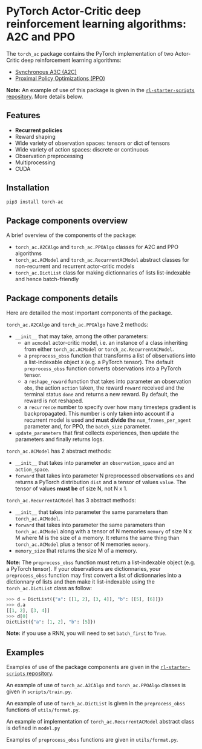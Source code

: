 # PyTorch Actor-Critic deep reinforcement learning algorithms: A2C and PPO

The `torch_ac` package contains the PyTorch implementation of two Actor-Critic deep reinforcement learning algorithms:

- [Synchronous A3C (A2C)](https://arxiv.org/pdf/1602.01783.pdf)
- [Proximal Policy Optimizations (PPO)](https://arxiv.org/pdf/1707.06347.pdf)

**Note:** An example of use of this package is given in the [`rl-starter-scripts` repository](https://github.com/lcswillems/torch-rl). More details below.

## Features

- **Recurrent policies**
- Reward shaping
- Wide variety of observation spaces: tensors or dict of tensors
- Wide variety of action spaces: discrete or continuous
- Observation preprocessing
- Multiprocessing
- CUDA

## Installation

```bash
pip3 install torch-ac
```

## Package components overview

A brief overview of the components of the package:

- `torch_ac.A2CAlgo` and `torch_ac.PPOAlgo` classes for A2C and PPO algorithms
- `torch_ac.ACModel` and `torch_ac.RecurrentACModel` abstract classes for non-recurrent and recurrent actor-critic models
- `torch_ac.DictList` class for making dictionnaries of lists list-indexable and hence batch-friendly

## Package components details

Here are detailled the most important components of the package.

`torch_ac.A2CAlgo` and `torch_ac.PPOAlgo` have 2 methods:
- `__init__` that may take, among the other parameters:
    - an `acmodel` actor-critic model, i.e. an instance of a class inheriting from either `torch_ac.ACModel` or `torch_ac.RecurrentACModel`.
    - a `preprocess_obss` function that transforms a list of observations into a list-indexable object `X` (e.g. a PyTorch tensor). The default `preprocess_obss` function converts observations into a PyTorch tensor.
    - a `reshape_reward` function that takes into parameter an observation `obs`, the action `action` taken, the reward `reward` received and the terminal status `done` and returns a new reward. By default, the reward is not reshaped.
    - a `recurrence` number to specify over how many timesteps gradient is backpropagated. This number is only taken into account if a recurrent model is used and **must divide** the `num_frames_per_agent` parameter and, for PPO, the `batch_size` parameter.
- `update_parameters` that first collects experiences, then update the parameters and finally returns logs.

`torch_ac.ACModel` has 2 abstract methods:
- `__init__` that takes into parameter an `observation_space` and an `action_space`.
- `forward` that takes into parameter N preprocessed observations `obs` and returns a PyTorch distribution `dist` and a tensor of values `value`. The tensor of values **must be** of size N, not N x 1.

`torch_ac.RecurrentACModel` has 3 abstract methods:
- `__init__` that takes into parameter the same parameters than `torch_ac.ACModel`.
- `forward` that takes into parameter the same parameters than `torch_ac.ACModel` along with a tensor of N memories `memory` of size N x M where M is the size of a memory. It returns the same thing than `torch_ac.ACModel` plus a tensor of N memories `memory`.
- `memory_size` that returns the size M of a memory.

**Note:** The `preprocess_obss` function must return a list-indexable object (e.g. a PyTorch tensor). If your observations are dictionnaries, your `preprocess_obss` function may first convert a list of dictionnaries into a dictionnary of lists and then make it list-indexable using the `torch_ac.DictList` class as follow:

```python
>>> d = DictList({"a": [[1, 2], [3, 4]], "b": [[5], [6]]})
>>> d.a
[[1, 2], [3, 4]]
>>> d[0]
DictList({"a": [1, 2], "b": [5]})
```

**Note:** if you use a RNN, you will need to set `batch_first` to `True`.

## Examples

Examples of use of the package components are given in the [`rl-starter-scripts` repository](https://github.com/lcswillems/torch-rl).

An example of use of `torch_ac.A2CAlgo` and `torch_ac.PPOAlgo` classes is given in `scripts/train.py`.

An example of use of `torch_ac.DictList` is given in the `preprocess_obss` functions of `utils/format.py`.

An example of implementation of `torch_ac.RecurrentACModel` abstract class is defined in `model.py`

Examples of `preprocess_obss` functions are given in `utils/format.py`.